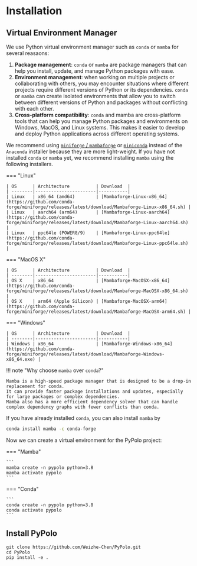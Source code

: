 # Installation

## Virtual Environment Manager

We use Python virtual environment manager such as `conda` or `mamba` for several reasaons:

1. **Package management**: `conda` or `mamba` are package managers that can help you install, update, and manage Python packages with ease.
2. **Environment management**: when working on multiple projects or collaborating with others, you may encounter situations where different projects require different versions of Python or its dependencies. `conda` or `mamba` can create isolated environments that allow you to switch between different versions of Python and packages without conflicting with each other.
3. **Cross-platform compatibility**:  `conda` and mamba are cross-platform tools that can help you manage Python packages and environments on Windows, MacOS, and Linux systems. This makes it easier to develop and deploy Python applications across different operating systems.

We recommend using [`miniforge` / `mambaforge`](https://github.com/conda-forge/miniforge) or [`miniconda`](https://docs.conda.io/en/latest/miniconda.html) instead of the `Anaconda` installer because they are more light-weight.
If you have not installed `conda` or `mamba` yet, we recommend installing `mamba` using the following installers.


=== "Linux"

    | OS      | Architecture          | Download  |
    | --------|-----------------------|-----------|
    | Linux   | x86_64 (amd64)        | [Mambaforge-Linux-x86_64](https://github.com/conda-forge/miniforge/releases/latest/download/Mambaforge-Linux-x86_64.sh) |
    | Linux   | aarch64 (arm64)       | [Mambaforge-Linux-aarch64](https://github.com/conda-forge/miniforge/releases/latest/download/Mambaforge-Linux-aarch64.sh) |
    | Linux   | ppc64le (POWER8/9)    | [Mambaforge-Linux-ppc64le](https://github.com/conda-forge/miniforge/releases/latest/download/Mambaforge-Linux-ppc64le.sh) |

=== "MacOS X"

    | OS      | Architecture          | Download  |
    | --------|-----------------------|-----------|
    | OS X    | x86_64                | [Mambaforge-MacOSX-x86_64](https://github.com/conda-forge/miniforge/releases/latest/download/Mambaforge-MacOSX-x86_64.sh) |
    | OS X    | arm64 (Apple Silicon) | [Mambaforge-MacOSX-arm64](https://github.com/conda-forge/miniforge/releases/latest/download/Mambaforge-MacOSX-arm64.sh) |

=== "Windows"

    | OS      | Architecture          | Download  |
    | --------|-----------------------|-----------|
    | Windows | x86_64                | [Mambaforge-Windows-x86_64](https://github.com/conda-forge/miniforge/releases/latest/download/Mambaforge-Windows-x86_64.exe) |


!!! note "Why choose `mamba` over `conda`?"

    Mamba is a high-speed package manager that is designed to be a drop-in replacement for conda.
    It can provide faster package installations and updates, especially for large packages or complex dependencies.
    Mamba also has a more efficient dependency solver that can handle complex dependency graphs with fewer conflicts than conda.

If you have already installed `conda`, you can also install `mamba` by

```bash
conda install mamba -c conda-forge
```

Now we can create a virtual environment for the PyPolo project:

=== "Mamba"

    ```
    mamba create -n pypolo python=3.8
    mamba activate pypolo
    ```

=== "Conda"

    ```
    conda create -n pypolo python=3.8
    conda activate pypolo
    ```

## Install PyPolo

```
git clone https://github.com/Weizhe-Chen/PyPolo.git
cd PyPolo
pip install -e .
```
